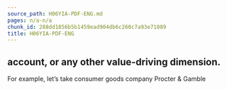 ```yaml
---
source_path: H06YIA-PDF-ENG.md
pages: n/a-n/a
chunk_id: 288dd1856b5b1459ead904db6c260c7a93e71089
title: H06YIA-PDF-ENG
---
```

## account, or any other value-driving dimension.

For example, let’s take consumer goods company Procter & Gamble
